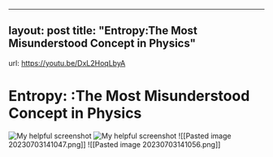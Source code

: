 
---
layout: post
title:  "Entropy:The Most Misunderstood Concept in Physics"
---
url: https://youtu.be/DxL2HoqLbyA
# Entropy: :The Most Misunderstood Concept in Physics


![My helpful screenshot](/assets/img2.jpg)
![My helpful screenshot](/assets/study1.jpg)
![[Pasted image 20230703141047.png]]
![[Pasted image 20230703141056.png]]
